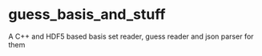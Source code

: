 # guess_basis_and_stuff
A C++ and HDF5 based basis set reader, guess reader and json parser for them
